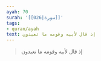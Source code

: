 ```yaml
---
ayah: 70
surah: '[[026|سورة]]'
tags:
- quran/ayah
text: إذ قال لأبيه وقومه ما تعبدون
---
```

> إذ قال لأبيه وقومه ما تعبدون
